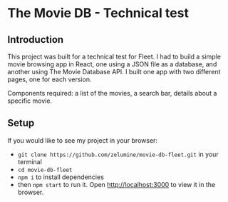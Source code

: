 # The Movie DB - Technical test

## Introduction

This project was built for a technical test for Fleet. I had to build a simple movie browsing app in React, one using a JSON file as a database, and another using The Movie Database API. I built one app with two different pages, one for each version.

Components required: a list of the movies, a search bar, details about a specific movie.


## Setup
If you would like to see my project in your browser:

- ```git clone https://github.com/zelumine/movie-db-fleet.git``` in your terminal
- ```cd movie-db-fleet```
- ```npm i``` to install dependencies
- then ```npm start``` to run it. Open [http://localhost:3000](http://localhost:3000) to view it in the browser.

